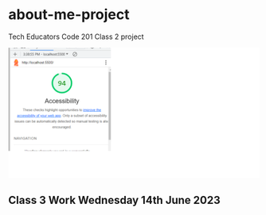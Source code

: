 # about-me-project

Tech Educators Code 201 Class 2 project

![Lighthouse Accessibility Screen Shot](/Screenshot%202023-06-13%20164819.png "Lighthouse Accessibility Screen Shot")

## Class 3 Work Wednesday 14th June 2023
